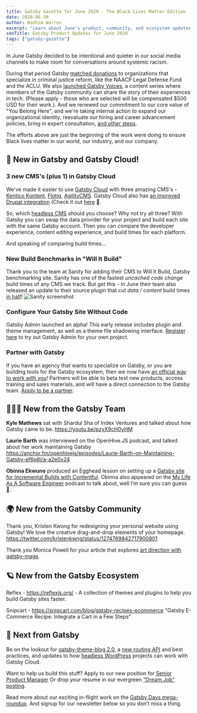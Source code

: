 ```yaml
---
title: Gatsby Gazette for June 2020 - The Black Lives Matter Edition
date: 2020-06-30
author: Hashim Warren
excerpt: "Learn about June's product, community, and ecosystem updates. This includes improvements to Incremental Builds and TypeScript support"
seoTitle: Gatsby Product Updates for June 2020
tags: ["gatsby-gazette"]
---
```


In June Gatsby decided to be intentional and quieter in our social media channels to make room for conversations around systemic racism.

During that period Gatsby [matched donations](https://www.gatsbyjs.com/donation-matching/) to organizations that specialize in criminal justice reform, like the NAACP Legal Defense Fund and the ACLU. We also [launched Gatsby Voices](https://www.gatsbyjs.com/gatsby-voices/), a content series where members of the Gatsby community can share the story of their experiences in tech. (Please apply - those who are selected will be compensated \$500 USD for their work.). And we renewed our commitment to our core value of "You Belong Here", and we're taking internal action to expand our organizational identity, reevaluate our hiring and career advancement policies, bring in expert consultation, [and other steps](https://www.gatsbyjs.org/blog/2020-06-11-you-belong-here-commitment/).

The efforts above are just the beginning of the work were doing to ensure Black lives matter in our world, our industry, and our company.

## 🚀 New in Gatsby and Gatsby Cloud!

### 3 new CMS's (plus 1) in Gatsby Cloud

We've made it easier to use [Gatsby Cloud](https://gatsbyjs.com) with three amazing CMS's - [Kentico Kontent](https://www.gatsbyjs.com/guides/kentico-kontent/), [Flotiq](https://www.gatsbyjs.com/guides/flotiq/), [AgilityCMS](https://www.gatsbyjs.com/guides/agility-cms/). Gatsby Cloud also has [an improved Drupal integration](https://youtu.be/Mm6wrDr2DBE) (Check it out [here](https://www.drupal.org/project/gatsby) 🎉.

So, which [headless CMS](/docs/glossary/headless-cms/) should you choose? Why not try all three? With Gatsby you can swap the data provider for your project and build each site with the same Gatsby account. Then you can compare the developer experience, content editing experience, and build times for each platform.

And speaking of comparing build times…

### New Build Benchmarks in "Will It Build"

Thank you to the team at Sanity for adding their CMS to Will It Build, Gatsby benchmarking site. Sanity has one of the fastest _uncached code change_ build times of any CMS we track. But get this - in June their team also released an update to their source plugin that cut _data / content_ build times [in half](https://willit.build/details/type/blog/source/sanity/page-count/8192)!
![Sanity screenshot](./will-it-build-sanity-screenshot.png)

### Configure Your Gatsby Site Without Code

Gatsby Admin launched an alpha! This early release includes plugin and theme management, as well as a theme file shadowing interface. [Register here](https://www.gatsbyjs.com/admin-alpha/) to try out Gatsby Admin for your own project.

### Partner with Gatsby

If you have an agency that wants to specialize on Gatsby, or you are building tools for the Gatsby ecosystem, then we now have [an official way to work with you](/blog/2020-06-22-Announcing-Gatsby-Partner-Program/)! Partners will be able to beta test new products, access training and sales materials, and will have a direct connection to the Gatsby team. [Apply to be a partner](https://www.gatsbyjs.com/partner).

## 👩🏽‍🚀 New from the Gatsby Team

**Kyle Mathews** sat with Shardul Sha of Index Ventures and talked about how Gatsby came to be.
https://youtu.be/pzyX9cH0yHM

**Laurie Barth** was interviewed on the OpenHive.JS podcast, and talked about her work maintaining Gatsby https://anchor.fm/openhivejs/episodes/Laurie-Barth-on-Maintaining-Gatsby-ef6p8i/a-a2e0v24

**Obinna Ekwuno** produced an Egghead lesson on setting up a [Gatsby site for Incremental Builds with Contentful](https://egghead.io/lessons/gatsby-set-up-a-gatsby-site-for-incremental-builds-with-contentful-cms-on-gatsby-cloud). Obinna also appeared on the [My Life As A Software Engineer](https://anchor.fm/mylifeasasoftwareengineer/episodes/EP-12-Learning-about-Gatsby-with-Obinna-Ekwuno-edt2tk) podcast to talk about, well I’m sure you can guess 🙂.

## 🌍 New from the Gatsby Community

Thank you, Kristen Kwong for redesigning your personal website using Gatsby! We love the creative drag-and-drop elements of your homepage. https://twitter.com/kristenkwng/status/1274769842717900801

Thank you Monica Powell for your article that explores [art direction with gatsby-mage](https://www.aboutmonica.com/blog/2020-06-24-exploring-art-direction-in-gatsby).

## 🪐 New from the Gatsby Ecosystem

Reflex - https://reflexjs.org/ - A collection of themes and plugins to help you build Gatsby sites faster.

Snipcart - https://snipcart.com/blog/gatsby-recipes-ecommerce "Gatsby E-Commerce Recipe: Integrate a Cart in a Few Steps"

## 💫 Next from Gatsby

Be on the lookout for [gatsby-theme-blog 2.0](https://github.com/gatsbyjs/gatsby/issues/23910), a [new routing API](https://www.youtube.com/watch?v=tAcAkqOcs3c) and best practices, and updates to how [headless WordPress]() projects can work with Gatsby Cloud.

Want to help us build this stuff? Apply to our new position for [Senior Product Manager](https://www.gatsbyjs.com/careers/senior-product-manager--marketing---content-collaboration--4027422003) Or drop your resume in our evergreen ["Dream Job" posting](https://www.gatsbyjs.com/careers/dream-job-4011361003).

Read more about our exciting in-flight work on the [Gatsby Days mega-roundup](/blog/2020-06-23-Reconfiguring-Gatsby-Days/#coming-soon). And signup for our newsletter below so you don’t miss a thing.
